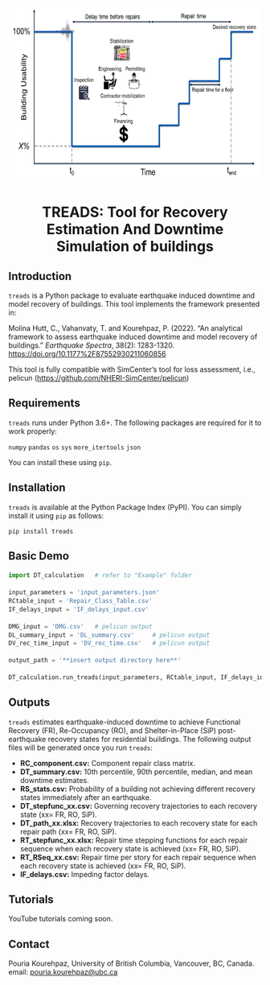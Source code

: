 <p align="center">
<img src="https://github.com/carlosmolinahutt/ESR-Lab-Repositories/blob/master/dt_framework.png" 
	height="350"/>
</p>

<h1 align = "center"> TREADS: Tool for Recovery Estimation And Downtime Simulation of buildings</h1>
	    
</p>

## Introduction

`treads` is a Python package to evaluate earthquake induced downtime and model recovery of buildings. This tool implements the framework presented in: 

Molina Hutt, C., Vahanvaty, T. and Kourehpaz, P. (2022). “An analytical framework to assess earthquake induced downtime and model recovery of buildings.” *Earthquake Spectra*, 38(2): 1283-1320. https://doi.org/10.1177%2F87552930211060856 

This tool is fully compatible with SimCenter’s tool for loss assessment, i.e., pelicun (https://github.com/NHERI-SimCenter/pelicun) 

## Requirements

`treads` runs under Python 3.6+. The following packages are required for it to work properly:

`numpy`  `pandas` `os` `sys` `more_itertools` `json` 

You can install these using `pip`.

## Installation

`treads` is available at the Python Package Index (PyPI). You can simply install it using `pip` as follows:

```
pip install treads
```
## Basic Demo
```python
import DT_calculation 	# refer to "Example" folder

input_parameters = 'input_parameters.json'
RCtable_input = 'Repair_Class_Table.csv'
IF_delays_input = 'IF_delays_input.csv'

DMG_input = 'DMG.csv' 	# pelicun output
DL_summary_input = 'DL_summary.csv' 	# pelicun output
DV_rec_time_input = 'DV_rec_time.csv' 	# pelicun output

output_path = '**insert output directory here**'

DT_calculation.run_treads(input_parameters, RCtable_input, IF_delays_input, DMG_input, DL_summary_input, DV_rec_time_input, output_path)
```
## Outputs

`treads` estimates earthquake-induced downtime to achieve Functional Recovery (FR), Re-Occupancy (RO), and Shelter-in-Place (SiP) post-earthquake recovery states for residential buildings. The following output files will be generated once you run `treads`: 

- **RC_component.csv:**  Component repair class matrix. 
- **DT_summary.csv:**  10th percentile, 90th percentile, median, and mean downtime estimates.
- **RS_stats.csv:**  Probability of a building not achieving different recovery states immediately after an earthquake. 
- **DT_stepfunc_xx.csv:**  Governing recovery trajectories to each recovery state (xx= FR, RO, SiP).
- **DT_path_xx.xlsx:**  Recovery trajectories to each recovery state for each repair path (xx= FR, RO, SiP).
- **RT_stepfunc_xx.xlsx:**  Repair time stepping functions for each repair sequence when each recovery state is achieved (xx= FR, RO, SiP).
- **RT_RSeq_xx.csv:**  Repair time per story for each repair sequence when each recovery state is achieved (xx= FR, RO, SiP).
- **IF_delays.csv:**  Impeding factor delays. 


## Tutorials
YouTube tutorials coming soon.

## Contact

Pouria Kourehpaz, University of British Columbia, Vancouver, BC, Canada. email: pouria.kourehpaz@ubc.ca
